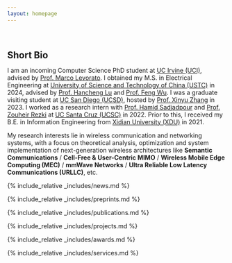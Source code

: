 ```yaml
---
layout: homepage
---
```


<h1 id="about-me"></h1>

<h2 style="margin: 60px 0px 10px;">Short Bio</h2>

I am an incoming Computer Science PhD student at [UC Irvine (UCI)](https://ics.uci.edu/), advised by [Prof. Marco Levorato](https://iasl.ics.uci.edu/people/marco-levorato/). I obtained my M.S. in Electrical Engineering at [University of Science and Technology of China (USTC)](https://en.ustc.edu.cn) in 2024, advised by [Prof. Hancheng Lu](http://staff.ustc.edu.cn/~hclu) and [Prof. Feng Wu](https://scholar.google.com/citations?hl=zh-CN&user=5bInRDEAAAAJ). I  was a graduate visiting student at [UC San Diego (UCSD)](https://ece.ucsd.edu/), hosted by [Prof. Xinyu Zhang](http://xyzhang.ucsd.edu/) in 2023. I worked as a research intern with [Prof. Hamid Sadjadpour](https://users.soe.ucsc.edu/~hamid/) and [Prof. Zouheir Rezki](https://sites.google.com/site/zouheirrezki/home?authuser=0) at [UC Santa Cruz (UCSC)](https://engineering.ucsc.edu/departments/electrical-and-computer-engineering/) in 2022. Prior to this, I received my B.E. in Information Engineering from [Xidian University (XDU)](https://en.xidian.edu.cn/) in 2021. 

My research interests lie in wireless communication and networking systems, with a focus on theoretical analysis, optimization and system implementation of next-generation wireless architectures like **Semantic Communications** /  **Cell-Free & User-Centric MIMO** / **Wireless Mobile Edge Computing (MEC)** / **mmWave Networks** / **Ultra Reliable Low Latency Communications (URLLC)**, etc.


{% include_relative _includes/news.md %}

{% include_relative _includes/preprints.md %}

{% include_relative _includes/publications.md %}

{% include_relative _includes/projects.md %}

{% include_relative _includes/awards.md %}

{% include_relative _includes/services.md %}



